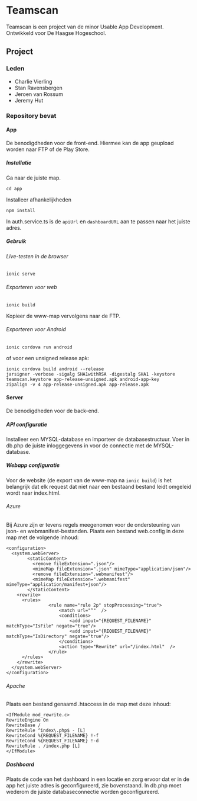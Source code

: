 # Teamscan

Teamscan is een project van de minor Usable App Development. Ontwikkeld voor De Haagse Hogeschool.
## Project

### Leden
- Charlie Vierling
- Stan Ravensbergen
- Jeroen van Rossum
- Jeremy Hut

### Repository bevat

#### App
De benodigdheden voor de front-end. Hiermee kan de app geupload worden naar FTP of de Play Store.

##### Installatie
Ga naar de juiste map.
```
cd app
```
Installeer afhankelijkheden
```
npm install
```
In auth.service.ts is de `apiUrl` en `dashboardURL` aan te passen naar het juiste adres.

##### Gebruik
###### Live-testen in de browser
```
ionic serve
```
###### Exporteren voor web
```
ionic build
```
Kopieer de www-map vervolgens naar de FTP.

###### Exporteren voor Android
```
ionic cordova run android
```
of voor een unsigned release apk:
```
ionic cordova build android --release
jarsigner -verbose -sigalg SHA1withRSA -digestalg SHA1 -keystore teamscan.keystore app-release-unsigned.apk android-app-key
zipalign -v 4 app-release-unsigned.apk app-release.apk
```

#### Server
De benodigdheden voor de back-end.

##### API configuratie
Installeer een MYSQL-database en importeer de databasestructuur.
Voer in db.php de juiste inloggegevens in voor de connectie met de MYSQL-database.

##### Webapp configuratie
Voor de website (de export van de www-map na `ionic build`) is het belangrijk dat elk request dat niet naar een bestaand bestand leidt omgeleid wordt naar index.html.

###### Azure
Bij Azure zijn er tevens regels meegenomen voor de ondersteuning van json- en webmanifest-bestanden.
Plaats een bestand web.config in deze map met de volgende inhoud:
```
<configuration>
  <system.webServer>
		<staticContent>
		  <remove fileExtension=".json"/>
		  <mimeMap fileExtension=".json" mimeType="application/json"/>
		  <remove fileExtension=".webmanifest"/>
		  <mimeMap fileExtension=".webmanifest" mimeType="application/manifest+json"/>
		</staticContent>
    <rewrite>
      <rules>
				<rule name="rule 2p" stopProcessing="true">
					<match url="^"  />
					<conditions>
						<add input="{REQUEST_FILENAME}" matchType="IsFile" negate="true"/>
						<add input="{REQUEST_FILENAME}" matchType="IsDirectory" negate="true"/>
					</conditions>
					<action type="Rewrite" url="/index.html"  />
				</rule>
      </rules>
    </rewrite>
  </system.webServer>
</configuration>
```
###### Apache
Plaats een bestand genaamd .htaccess in de map met deze inhoud:
```
<IfModule mod_rewrite.c>
RewriteEngine On
RewriteBase /
RewriteRule ^index\.php$ - [L]
RewriteCond %{REQUEST_FILENAME} !-f
RewriteCond %{REQUEST_FILENAME} !-d
RewriteRule . /index.php [L]
</IfModule>
```

##### Dashboard
Plaats de code van het dashboard in een locatie en zorg ervoor dat er in de app het juiste adres is geconfigureerd, zie bovenstaand. In db.php moet wederom de juiste databaseconnectie worden geconfigureerd.
